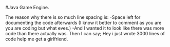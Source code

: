 #Java Game Engine.

The reason why there is so much line spacing is:
-Space left for documenting the code afterwards (I know it better to comment as you are you are coding but what eves.)
-And I wanted it to look like there was more code than there actually was. Then I can say; Hey i just wrote 3000 lines of code help me get a girlfriend. 